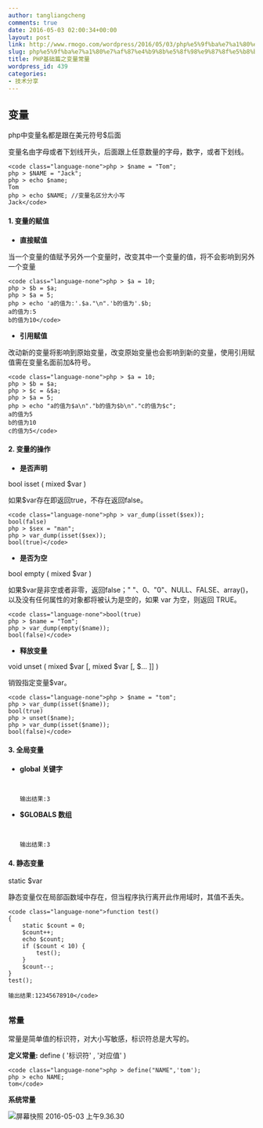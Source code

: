 ```yaml
---
author: tangliangcheng
comments: true
date: 2016-05-03 02:00:34+00:00
layout: post
link: http://www.rmogo.com/wordpress/2016/05/03/php%e5%9f%ba%e7%a1%80%e7%af%87%e4%b9%8b%e5%8f%98%e9%87%8f%e5%b8%b8%e9%87%8f/
slug: php%e5%9f%ba%e7%a1%80%e7%af%87%e4%b9%8b%e5%8f%98%e9%87%8f%e5%b8%b8%e9%87%8f
title: PHP基础篇之变量常量
wordpress_id: 439
categories:
- 技术分享
---
```


## 变量



php中变量名都是跟在美元符号$后面

变量名由字母或者下划线开头，后面跟上任意数量的字母，数字，或者下划线。





    
    <code class="language-none">php > $name = "Tom";
    php > $NAME = "Jack";
    php > echo $name;
    Tom
    php > echo $NAME; //变量名区分大小写
    Jack</code>








#### 1. 变量的赋值






    
  * **直接赋值**

当一个变量的值赋予另外一个变量时，改变其中一个变量的值，将不会影响到另外一个变量




    
    <code class="language-none">php > $a = 10;
    php > $b = $a;
    php > $a = 5;
    php > echo 'a的值为:'.$a."\n".'b的值为'.$b;
    a的值为:5
    b的值为10</code>





    
  * **引用赋值**

改动新的变量将影响到原始变量，改变原始变量也会影响到新的变量，使用引用赋值需在变量名面前加&符号。




    
    <code class="language-none">php > $a = 10;
    php > $b = $a;
    php > $c = &$a;
    php > $a = 5;
    php > echo "a的值为$a\n"."b的值为$b\n"."c的值为$c";
    a的值为5
    b的值为10
    c的值为5</code>









#### 2. 变量的操作






    
  * **是否声明**

bool isset ( mixed $var )

如果$var存在即返回true，不存在返回false。




    
    <code class="language-none">php > var_dump(isset($sex));
    bool(false)
    php > $sex = "man";
    php > var_dump(isset($sex));
    bool(true)</code>





    
  * **是否为空**

bool empty ( mixed $var )

如果$var是非空或者非零，返回false；" "、0、"0"、NULL、FALSE、array()，以及没有任何属性的对象都将被认为是空的，如果 var 为空，则返回 TRUE。




    
    <code class="language-none">bool(true)
    php > $name = "Tom";
    php > var_dump(empty($name));
    bool(false)</code>





    
  * **释放变量**

void unset ( mixed $var [, mixed $var [, $... ]] )

销毁指定变量$var。




    
    <code class="language-none">php > $name = "tom";
    php > var_dump(isset($name));
    bool(true)
    php > unset($name);
    php > var_dump(isset($name));
    bool(false)</code>









#### 3. 全局变量






    
  * **global 关键字**




    
    <code class="language-none"><?php
    $a = 1;
    $b = 2;
    function Sum()
    {
        global $a, $b;
        $b = $a + $b;
    }
    Sum();
    echo $b;
    ?>
    
    输出结果:3</code>





    
  * **$GLOBALS 数组**




    
    <code class="language-none"><?php
    $a = 1;
    $b = 2;
    function Sum()
    {
        $GLOBALS['b'] = $GLOBALS['a'] + $GLOBALS['b'];
    }
    Sum();
    echo $b;
    ?>
    
    输出结果:3</code>









#### 4. 静态变量



static $var

静态变量仅在局部函数域中存在，但当程序执行离开此作用域时，其值不丢失。





    
    <code class="language-none">function test()
    {
        static $count = 0;
        $count++;
        echo $count;
        if ($count < 10) {
            test();
        }
        $count--;
    }
    test();
    
    输出结果:12345678910</code>








## 





### 常量



常量是简单值的标识符，对大小写敏感，标识符总是大写的。

**定义常量:** define ( '标识符' , '对应值' )





    
    <code class="language-none">php > define("NAME",'tom');
    php > echo NAME;
    tom</code>






**系统常量**

![屏幕快照 2016-05-03 上午9.36.30](http://www.rmogo.com/wp-content/uploads/2016/05/屏幕快照-2016-05-03-上午9.36.30.png)
